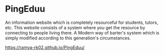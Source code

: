 # PingEduu
 An information website which is completely resourceful for students, tutors, etc. This website consists of a system where you get the resource by connecting to people living there. A Modern way of barter's system which is simply modified according to this generation's circumstances.

https://ramya-rk02.github.io/PingEduu/
